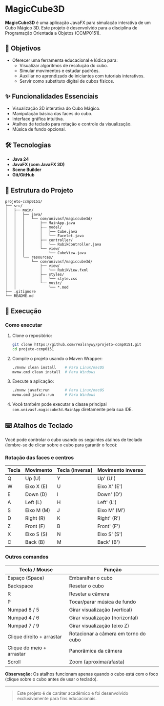 # MagicCube3D

**MagicCube3D** é uma aplicação JavaFX para simulação interativa de um Cubo Mágico 3D. Este projeto é desenvolvido para a disciplina de Programação Orientada a Objetos (CCMP0151).

## 🎯 Objetivos

* Oferecer uma ferramenta educacional e lúdica para:
  * Visualizar algoritmos de resolução do cubo.
  * Simular movimentos e estudar padrões.
  * Auxiliar no aprendizado de iniciantes com tutoriais interativos.
  * Servir como substituto digital de cubos físicos.

## ✨ Funcionalidades Essenciais

* Visualização 3D interativa do Cubo Mágico.
* Manipulação básica das faces do cubo.
* Interface gráfica intuitiva.
* Atalhos de teclado para rotação e controle da visualização.
* Música de fundo opcional.

## 🛠️ Tecnologias

* **Java 24**
* **JavaFX (com JavaFX 3D)**
* **Scene Builder**
* **Git/GitHub**

## 📁 Estrutura do Projeto

```
projeto-ccmp0151/
├── src/
│   ├── main/
│   │   ├── java/
│   │   │   └── com/univasf/magiccube3d/
│   │   │       ├── MainApp.java
│   │   │       ├── model/
│   │   │       │   ├── Cube.java
│   │   │       │   └── Facelet.java
│   │   │       ├── controller/
│   │   │       │   └── RubikController.java
│   │   │       └── view/
│   │   │           └── CubeView.java
│   │   └── resources/
│   │       └── com/univasf/magiccube3d/
│   │           ├── view/
│   │           │   └── RubikView.fxml
│   │           ├── styles/
│   │           │   └── style.css
│   │           └── music/
│   │               └── *.mod
├── .gitignore
└── README.md
```

## 🚀 Execução

### Como executar

1. Clone o repositório:

   ```bash
   git clone https://github.com/realsnywy/projeto-ccmp0151.git
   cd projeto-ccmp0151
   ```

2. Compile o projeto usando o Maven Wrapper:

   ```bash
   ./mvnw clean install    # Para Linux/macOS
   mvnw.cmd clean install  # Para Windows
   ```

3. Execute a aplicação:

   ```bash
   ./mvnw javafx:run       # Para Linux/macOS
   mvnw.cmd javafx:run     # Para Windows
   ```

4. Você também pode executar a classe principal `com.univasf.magiccube3d.MainApp` diretamente pela sua IDE.

## ⌨️ Atalhos de Teclado

Você pode controlar o cubo usando os seguintes atalhos de teclado (lembre-se de clicar sobre o cubo para garantir o foco):

### Rotação das faces e centros

| Tecla | Movimento         | Tecla (inversa) | Movimento inverso   |
|-------|-------------------|-----------------|---------------------|
| Q     | Up (U)            | Y               | Up' (U')            |
| W     | Eixo X (E)        | U               | Eixo X' (E')        |
| E     | Down (D)          | I               | Down' (D')          |
| A     | Left (L)          | H               | Left' (L')          |
| S     | Eixo M (M)        | J               | Eixo M' (M')        |
| D     | Right (R)         | K               | Right' (R')         |
| Z     | Front (F)         | B               | Front' (F')         |
| X     | Eixo S (S)        | N               | Eixo S' (S')        |
| C     | Back (B)          | M               | Back' (B')          |

### Outros comandos

| Tecla / Mouse               | Função                              |
|-----------------------------|-------------------------------------|
| Espaço (Space)              | Embaralhar o cubo                   |
| Backspace                   | Resetar o cubo                      |
| R                           | Resetar a câmera                    |
| P                           | Tocar/parar música de fundo         |
| Numpad 8 / 5                | Girar visualização (vertical)       |
| Numpad 4 / 6                | Girar visualização (horizontal)     |
| Numpad 7 / 9                | Girar visualização (eixo Z)         |
| Clique direito + arrastar   | Rotacionar a câmera em torno do cubo|
| Clique do meio + arrastar   | Panorâmica da câmera                |
| Scroll                      | Zoom (aproxima/afasta)              |

**Observação:** Os atalhos funcionam apenas quando o cubo está com o foco (clique sobre o cubo antes de usar o teclado).

---

> Este projeto é de caráter acadêmico e foi desenvolvido exclusivamente para fins educacionais.
